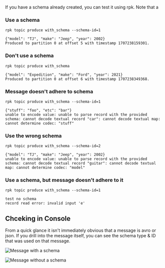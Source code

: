 If you have a schema already created, you can test it using rpk.   Note that a 



### Use a schema
`rpk topic produce with_schema --schema-id=1`

```
{"model": "TJ", "make": "Jeep", "year": 2002}
Produced to partition 0 at offset 5 with timestamp 1707238159301.
```


### Don't use a schema
`rpk topic produce with_schema`

```
{"model": "Expedition", "make": "Ford", "year": 2021}
Produced to partition 0 at offset 6 with timestamp 1707238349368.
```

### Message doesn't adhere to schema
`rpk topic produce with_schema --schema-id=1`

```
{"stuff": "foo", "etc": "bar"}
unable to encode value: unable to parse record with the provided schema: cannot decode textual record "car": cannot decode textual map: cannot determine codec: "stuff"
```

### Use the wrong schema
`rpk topic produce with_schema --schema-id=2`

```
{"model": "TJ", "make": "Jeep", "year": 2002}
unable to encode value: unable to parse record with the provided schema: cannot decode textual record "guitar": cannot decode textual map: cannot determine codec: "model"
```

### Use a schema, but message doesn't adhere to it
`rpk topic produce with_schema --schema-id=1`

```
test no schema
record read error: invalid input 'e'
```

## Chceking in Console

From a quick glance it isn't immediately obvious that a message is avro or json.  If you drill into the message itself, you can see the schema type & ID that was used on that message.

![Message with a schema]('./no-schema.jpg`)

![Message without a schema]('./schemareg-json.jpg`)
